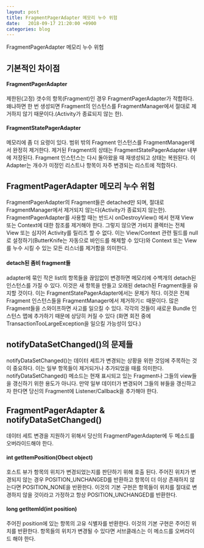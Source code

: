 ```yaml
---
layout: post
title: FragmentPagerAdapter 메모리 누수 위험
date:   2018-09-17 21:20:00 +0900
categories: blog
---
```


FragmentPagerAdapter 메모리 누수 위험

<!--more-->

## 기본적인 차이점
#### FragmentPagerAdapter
제한된(고정) 갯수의 항목(Fragment)인 경우 FragmentPagerAdapter가 적합하다. 왜냐하면 한 번 생성되면 Fragment의 인스턴스를 FragmentManager에서 절대로 제거하지 않기 때문이다.(Activity가 종료되지 않는 한).
#### FragmentStatePagerAdapter
메모리에 좀 더 요령이 있다. 범위 밖의 Fragment 인스턴스를 FragmentManager에서 완정히 제거한다. 제거된 Fragment의 상태는 FragmentStatePagerAdapter 내부에 저장된다. Fragment 인스턴스는 다시 돌아왔을 때 재생성되고 상태는 복원된다. 이 Adapter는 개수가 미정인 리스트나 항목이 자주 변경되는 리스트에 적합하다.
## FragmentPagerAdapter 메모리 누수 위험
FragmentPagerAdapter의 Fragment들은 detached만 되며, 절대로 FragmentManager에서 제거되지 않는다(Activity가 종료되지 않는한). FragmentPagerAdapter를 사용할 때는 반드시 onDestroyView() 에서 현재 View 또는 Context에 대한 참조를 제거해야 한다. 그렇지 않으면 가비지 콜렉터는 전체 View 또는 심지어 Activity를 릴리즈 할 수 없다. 이는 View/Context 관련 필드를 null로 설정하기(ButterKnife는 자동으로 바인드를 해제할 수 있다)와 Context 또는 View를 누수 시킬 수 있는 모든 리스너를 제거함을 의미한다.
#### detach된 좀비 fragment들
adapter에 묶인 작은 list의 항목들을 끊임없이 변경하면 메모리에 수백개의 detach된 인스턴스를 가질 수 있다. 이것은 새 항목을 만들고 오래된 detach된 Fragment들을 유지할 것이다. 
이는 FragmentStatePagerAdapter에서는 문제가 적다. 이것은 전체 Fragment 인스턴스들을 FragmentManager에서 제거하기ㄷ 때문이다. 많은 Fragment들을 스와이프하면 사고를 일으킬 수 있다. 각각의 것들이 새로운 Bundle 인스턴스 맵에 추가하기 때문에 상당히 커질 수 있다
(화면 회전 중에 TransactionTooLargeException을 일으킬 가능성이 있다.)
## notifyDataSetChanged()의 문제들
notifyDataSetChanged()는 데이터 세트가 변경되는 상황을 위한 것임에 주목하는 것이 중요하다. 이는 일부 항목들이 제거되거나 추가되었을 때를 의미한다. notifyDataSetChanged() 메소드는 현재 표시되고 있는 Fragment나 그들의 view들을 갱신하기 위한 용도가 아니다. 만약 일부 데이터가 변경되어 그들의 뷰들을 갱신하고자 한다면 당신의 Fragment에 Listener/Callback을 추가해야 한다.
## FragmentPagerAdapter & notifyDataSetChanged()
데이터 세트 변경을 지원하기 위해서 당신의 FragmentPagerAdapter에 두 메소드를 오버라이드해야 한다.
#### int getItemPosition(Obect object)
호스트 뷰가 항목의 위치가 변경되었는지를 판단하기 위해 호출 된다. 주어진 위치가 변경되지 않는 경우 POSITION_UNCHANGED를 반환하고 항목이 더 이상 존재하지 않는다면 POSITION_NONE을 반환한다.
이것의 기본 구현은 항목들이 위치를 절대로 변경하지 않을 것이라고 가정하고 항상 POSITION_UNCHANGED를 반환한다.
#### long getItemId(int position)
주어진 position에 있는 항목의 고유 식별자를 반환한다. 이것의 기본 구현은 주어진 위치를 반환한다. 항목들의 위치가 변경될 수 있다면 서브클래스는 이 메소드를 오버라이드 해야 한다.
